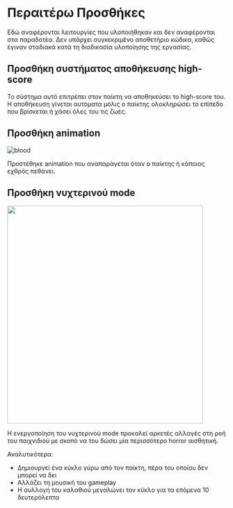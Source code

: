 # Περαιτέρω Προσθήκες

Εδώ αναφέρονται λειτουργίες που υλοποιήθηκαν και δεν αναφέρονται στα παραδοτέα. Δεν υπάρχει συγκεκριμένο αποθετήριο κώδικα, καθώς έγιναν σταδιακά κατά τη διαδικασία υλοποίησης της εργασίας.

## Προσθήκη συστήματος αποθήκευσης high-score

Το σύστημα αυτό επιτρέπει στον παίκτη να αποθηκεύσει το high-score του. Η αποθήκευση γίνεται αυτόματα μόλις ο παίκτης ολοκληρώσει το επίπεδο που βρίσκεται ή χάσει όλες του τις ζωές. 

## Προσθήκη animation

![blood](https://user-images.githubusercontent.com/22644005/35177776-299b1054-fd8b-11e7-90e0-694eb602b0b3.png)

Προστέθηκε animation που αναπαράγεται όταν ο παίκτης ή κάποιος εχθρός πεθάνει.

## Προσθήκη νυχτερινού mode

<img src="https://user-images.githubusercontent.com/22644005/35177785-47fdfe3a-fd8b-11e7-83b5-f0b651c604a0.png" alt="" width="450" height="500">

Η ενεργοποίηση του νυχτερινού mode προκαλεί αρκετές αλλαγές στη ροή του παιχνιδιού με σκοπό να του δώσει μία περισσότερο horror αισθητική. 

Αναλυτικότερα:
* Δημιουργεί ένα κύκλο γύρω από τον παίκτη, πέρα του οποίου δεν μπορεί να δει
* Αλλάζει τη μουσική του gameplay
* Η συλλογή του καλαθιού μεγαλώνει τον κύκλο για τα επόμενα 10 δευτερόλεπτα
